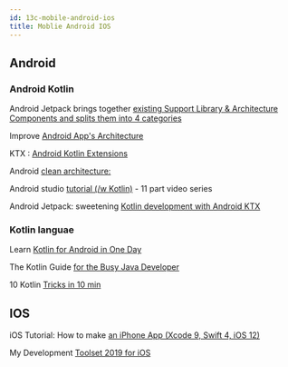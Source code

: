 ```yaml
---
id: 13c-mobile-android-ios
title: Moblie Android IOS
---
```


## Android
### Android Kotlin

Android Jetpack brings together [existing Support Library & Architecture Components and splits them into 4 categories](https://medium.com/@vladioan3/android-jetpack-c1c3012c1f44)

Improve [Android App's Architecture](https://youtube.com/watch?v=7p22cSzniBM)

KTX : [Android Kotlin Extensions](https://medium.com/exploring-android/exploring-ktx-for-android-13a369795b51)

Android [clean architecture:](https://proandroiddev.com/kotlin-clean-architecture-1ad42fcd97fa)

Android studio [tutorial (/w Kotlin)](https://www.youtube.com/playlist?list=PLt72zDbwBnAWW2F4c2VvUcAsJTMWJT4PJ) - 11 part video series

Android Jetpack: sweetening [Kotlin development with Android KTX](https://www.youtube.com/watch?v=st1XVfkDWqk)


### Kotlin languae
Learn [Kotlin for Android in One Day](https://medium.com/@mayuroks/learn-kotlin-for-android-in-one-day-50aa0bc099b0)

The Kotlin Guide [for the Busy Java Developer](https://proandroiddev.com/the-kotlin-guide-for-the-busy-java-developer-93dde84a77b7)

10 Kotlin [Tricks in 10 min](https://www.youtube.com/watch?v=0sPzDwS55wM)


## IOS

iOS Tutorial: How to make [an iPhone App (Xcode 9, Swift 4, iOS 12)](https://www.youtube.com/watch?v=5b91dFhZz0g)

My Development [Toolset 2019 for iOS](https://medium.com/@duruldalkanat/my-development-toolset-2017-for-ios-7c0758e3e5ce) 
